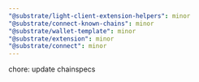 ```yaml
---
"@substrate/light-client-extension-helpers": minor
"@substrate/connect-known-chains": minor
"@substrate/wallet-template": minor
"@substrate/extension": minor
"@substrate/connect": minor
---
```


chore: update chainspecs
